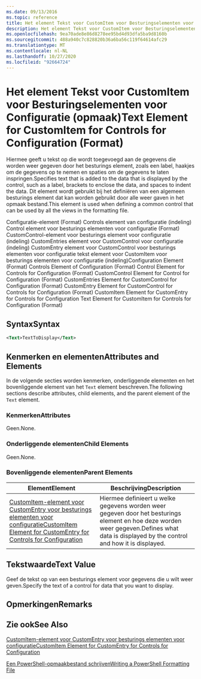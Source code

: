 ```yaml
---
ms.date: 09/13/2016
ms.topic: reference
title: Het element Tekst voor CustomItem voor Besturingselementen voor Configuratie (opmaak)
description: Het element Tekst voor CustomItem voor Besturingselementen voor Configuratie (opmaak)
ms.openlocfilehash: 9ea70ade8e86d8278ee95bd4d93dfa5ba9d8160b
ms.sourcegitcommit: 488a940c7c828820b36a6ba56c119f64614afc29
ms.translationtype: MT
ms.contentlocale: nl-NL
ms.lasthandoff: 10/27/2020
ms.locfileid: "92664724"
---
```

# <a name="text-element-for-customitem-for-controls-for-configuration-format"></a><span data-ttu-id="1acad-103">Het element Tekst voor CustomItem voor Besturingselementen voor Configuratie (opmaak)</span><span class="sxs-lookup"><span data-stu-id="1acad-103">Text Element for CustomItem for Controls for Configuration (Format)</span></span>

<span data-ttu-id="1acad-104">Hiermee geeft u tekst op die wordt toegevoegd aan de gegevens die worden weer gegeven door het besturings element, zoals een label, haakjes om de gegevens op te nemen en spaties om de gegevens te laten inspringen.</span><span class="sxs-lookup"><span data-stu-id="1acad-104">Specifies text that is added to the data that is displayed by the control, such as a label, brackets to enclose the data, and spaces to indent the data.</span></span> <span data-ttu-id="1acad-105">Dit element wordt gebruikt bij het definiëren van een algemeen besturings element dat kan worden gebruikt door alle weer gaven in het opmaak bestand.</span><span class="sxs-lookup"><span data-stu-id="1acad-105">This element is used when defining a common control that can be used by all the views in the formatting file.</span></span>

<span data-ttu-id="1acad-106">Configuratie-element (Format) Controls element van configuratie (indeling) Control element voor besturings elementen voor configuratie (Format) CustomControl-element voor besturings element voor configuratie (indeling) CustomEntries element voor CustomControl voor configuratie (indeling) CustomEntry element voor CustomControl voor besturings elementen voor configuratie tekst element voor CustomItem voor besturings elementen voor configuratie (indeling)</span><span class="sxs-lookup"><span data-stu-id="1acad-106">Configuration Element (Format) Controls Element of Configuration (Format) Control Element for Controls for Configuration (Format) CustomControl Element for Control for Configuration (Format) CustomEntries Element for CustomControl for Configuration (Format) CustomEntry Element for CustomControl for Controls for Configuration (Format) CustomItem Element for CustomEntry for Controls for Configuration Text Element for CustomItem for Controls for Configuration (Format)</span></span>

## <a name="syntax"></a><span data-ttu-id="1acad-107">Syntax</span><span class="sxs-lookup"><span data-stu-id="1acad-107">Syntax</span></span>

```xml
<Text>TextToDisplay</Text>
```

## <a name="attributes-and-elements"></a><span data-ttu-id="1acad-108">Kenmerken en elementen</span><span class="sxs-lookup"><span data-stu-id="1acad-108">Attributes and Elements</span></span>

<span data-ttu-id="1acad-109">In de volgende secties worden kenmerken, onderliggende elementen en het bovenliggende element van het `Text` element beschreven.</span><span class="sxs-lookup"><span data-stu-id="1acad-109">The following sections describe attributes, child elements, and the parent element of the `Text` element.</span></span>

### <a name="attributes"></a><span data-ttu-id="1acad-110">Kenmerken</span><span class="sxs-lookup"><span data-stu-id="1acad-110">Attributes</span></span>

<span data-ttu-id="1acad-111">Geen.</span><span class="sxs-lookup"><span data-stu-id="1acad-111">None.</span></span>

### <a name="child-elements"></a><span data-ttu-id="1acad-112">Onderliggende elementen</span><span class="sxs-lookup"><span data-stu-id="1acad-112">Child Elements</span></span>

<span data-ttu-id="1acad-113">Geen.</span><span class="sxs-lookup"><span data-stu-id="1acad-113">None.</span></span>

### <a name="parent-elements"></a><span data-ttu-id="1acad-114">Bovenliggende elementen</span><span class="sxs-lookup"><span data-stu-id="1acad-114">Parent Elements</span></span>

|<span data-ttu-id="1acad-115">Element</span><span class="sxs-lookup"><span data-stu-id="1acad-115">Element</span></span>|<span data-ttu-id="1acad-116">Beschrijving</span><span class="sxs-lookup"><span data-stu-id="1acad-116">Description</span></span>|
|-------------|-----------------|
|[<span data-ttu-id="1acad-117">CustomItem-element voor CustomEntry voor besturings elementen voor configuratie</span><span class="sxs-lookup"><span data-stu-id="1acad-117">CustomItem Element for CustomEntry for Controls for Configuration</span></span>](./customitem-element-for-customentry-for-controls-for-configuration-format.md)|<span data-ttu-id="1acad-118">Hiermee definieert u welke gegevens worden weer gegeven door het besturings element en hoe deze worden weer gegeven.</span><span class="sxs-lookup"><span data-stu-id="1acad-118">Defines what data is displayed by the control and how it is displayed.</span></span>|

## <a name="text-value"></a><span data-ttu-id="1acad-119">Tekstwaarde</span><span class="sxs-lookup"><span data-stu-id="1acad-119">Text Value</span></span>

<span data-ttu-id="1acad-120">Geef de tekst op van een besturings element voor gegevens die u wilt weer geven.</span><span class="sxs-lookup"><span data-stu-id="1acad-120">Specify the text of a control for data that you want to display.</span></span>

## <a name="remarks"></a><span data-ttu-id="1acad-121">Opmerkingen</span><span class="sxs-lookup"><span data-stu-id="1acad-121">Remarks</span></span>

## <a name="see-also"></a><span data-ttu-id="1acad-122">Zie ook</span><span class="sxs-lookup"><span data-stu-id="1acad-122">See Also</span></span>

[<span data-ttu-id="1acad-123">CustomItem-element voor CustomEntry voor besturings elementen voor configuratie</span><span class="sxs-lookup"><span data-stu-id="1acad-123">CustomItem Element for CustomEntry for Controls for Configuration</span></span>](./customitem-element-for-customentry-for-controls-for-configuration-format.md)

[<span data-ttu-id="1acad-124">Een PowerShell-opmaakbestand schrijven</span><span class="sxs-lookup"><span data-stu-id="1acad-124">Writing a PowerShell Formatting File</span></span>](./writing-a-powershell-formatting-file.md)
